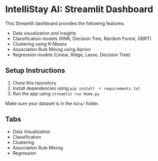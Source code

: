 # IntelliStay AI: Streamlit Dashboard

This Streamlit dashboard provides the following features:
- Data visualization and insights
- Classification models (KNN, Decision Tree, Random Forest, GBRT)
- Clustering using K-Means
- Association Rule Mining using Apriori
- Regression models (Linear, Ridge, Lasso, Decision Tree)

## Setup Instructions

1. Clone this repository
2. Install dependencies using `pip install -r requirements.txt`
3. Run the app using `streamlit run Home.py`

Make sure your dataset is in the `data/` folder.

## Tabs
- Data Visualization
- Classification
- Clustering
- Association Rule Mining
- Regression
